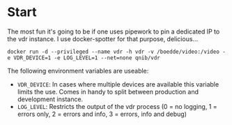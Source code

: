 # Start

The most fun it's going to be if one uses pipework to pin a dedicated IP to the vdr instance.
I use docker-spotter for that purpose, delicious...

```
docker run -d --privileged --name vdr -h vdr -v /boedde/video:/video -e VDR_DEVICE=1 -e LOG_LEVEL=1 --net=none qnib/vdr
```

The following environment variables are useable:

- ```VDR_DEVICE```: In cases where multiple devices are available this variable limits the use. Comes in handy to split between production and development instance.
- ```LOG_LEVEL```: Restricts the output of the vdr process (0 = no logging, 1 = errors only, 2 = errors and info, 3 = errors, info and debug)
